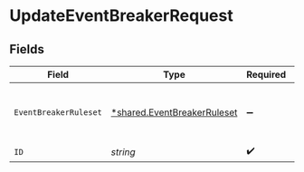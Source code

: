 # UpdateEventBreakerRequest


## Fields

| Field                                                                     | Type                                                                      | Required                                                                  | Description                                                               |
| ------------------------------------------------------------------------- | ------------------------------------------------------------------------- | ------------------------------------------------------------------------- | ------------------------------------------------------------------------- |
| `EventBreakerRuleset`                                                     | [*shared.EventBreakerRuleset](../../models/shared/eventbreakerruleset.md) | :heavy_minus_sign:                                                        | Event Breaker Ruleset object to be updated                                |
| `ID`                                                                      | *string*                                                                  | :heavy_check_mark:                                                        | Unique ID                                                                 |
